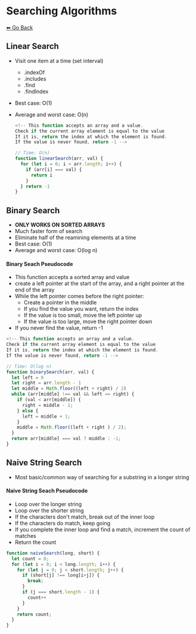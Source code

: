 # Searching Algorithms
[⬅ Go Back](../algos.md)



## Linear Search
- Visit one item at a time (set interval)
  - .indexOf
  - .includes
  - .find
  - .findIndex
- Best case: O(1)
- Average and worst case: O(n)

  ```js
  <!-- This function accepts an array and a value. 
  Check if the current array element is equal to the value
  If it is, return the index at which the element is found.
  If the value is never found, return -1 -->

  // Time: O(n)
  function linearSearch(arr, val) {
    for (let i = 0; i < arr.length; i++) {
      if (arr[i] === val) {
        return i
      }
    } return -1
  }
  ```
## Binary Search
- **ONLY WORKS ON SORTED ARRAYS**
- Much faster form of search
- Eliminate half of the reamining elements at a time
- Best case: O(1)
- Average and worst case: O(log n)

#### Binary Seach Pseudocode
  - This function accepts a sorted array and value
  - create a left pointer at the start of the array, and a right pointer at the end of the array
  - While the left pointer comes before the right pointer: 
    - Create a pointer in the middle
    - If you find the value you want, return the index
    - If the value is too small, move the left pointer up
    - If the value is too large, move the right pointer down
  - If you never find the value, return -1
  ```js
  <!-- This function accepts an array and a value. 
  Check if the current array element is equal to the value
  If it is, return the index at which the element is found.
  If the value is never found, return -1 -->

  // Time: O(log n)
  function binarySearch(arr, val) {
    let left = 0
    let right = arr.length - 1
    let middle = Math.floor((left + right) / 2)
    while (arr[middle] !== val && left <= right) {
      if (val < arr[middle]) {
        right = middle - 1;
      } else {
        left = middle + 1;
      }
      middle = Math.floor((left + right ) / 2);
    }
    return arr[middle] === val ? middle : -1;
  }
  ```

## Naive String Search
- Most basic/common way of searching for a substring in a longer string
#### Naive String Seach Pseudocode
  - Loop over the longer string
  - Loop over the shorter string
  - If the characters don't match, break out of the inner loop
  - If the characters do match, keep going
  - If you complete the inner loop and find a match, increment the count of matches
  - Return the count
  ```js
  function naiveSearch(long, short) {
    let count = 0;
    for (let i = 0; i < long.length; i++) {
      for (let j = 0; j < short.length; j++) {
        if (short[j] !== long[i+j]) {
          break;
        }
        if (j === short.length - 1) {
          count++
        }
      }
      return count;
    }
  }
  ```